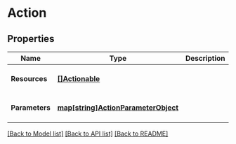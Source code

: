 # Action

## Properties
Name | Type | Description | Notes
------------ | ------------- | ------------- | -------------
**Resources** | [**[]Actionable**](Actionable.md) |  | [optional] [default to null]
**Parameters** | [**map[string]ActionParameterObject**](ActionParameterObject.md) |  | [optional] [default to null]

[[Back to Model list]](../README.md#documentation-for-models) [[Back to API list]](../README.md#documentation-for-api-endpoints) [[Back to README]](../README.md)

